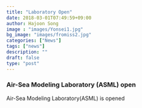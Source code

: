 ```yaml
---
title: "Laboratory Open"
date: 2018-03-01T07:49:59+09:00
author: Hajoon Song
image : "images/Yonsei1.jpg"
bg_image: "images/fromiss2.jpg"
categories: ["News"]
tags: ["news"]
description: ""
draft: false
type: "post"
---
```

### Air-Sea Modeling Laboratory (ASML) open
Air-Sea Modeling Laboratory(ASML) is opened
